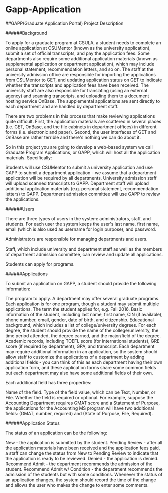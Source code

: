 # Gapp-Application


##GAPP(Graduate Application Portal) Project Description

######Background

To apply for a graduate program at CSULA, a student needs to complete an online application at CSUMentor (known as the university application), submit a set of official transcripts, and pay the application fees. Some departments also require some additional application materials (known as supplemental application or department application), which may include personal statement, recommendation letters, and so on. The staff at the university admission office are responsible for importing the applications from CSUMentor to GET, and updating application status on GET to indicate whether the transcripts and application fees have been received. The university staff are also responsible for translating (using an external agency) and scanning transcripts, and uploading them to a document hosting service OnBase. The supplemental applications are sent directly to each department and are handled by department staff.

There are two problems in this process that make reviewing applications quite difficult. First, the application materials are scattered in several places (i.e. GET, OnBase, and the file cabinets in department offices) in different forms (i.e. electronic and paper). Second, the user interfaces of GET and OnBase are rather terrible and there's nothing we can do about it.

So in this project you are going to develop a web-based system we call Graduate Program Applications, or GAPP, which will host all the application materials. Specifically:

Students will use CSUMentor to submit a university application and use GAPP to submit a department application - we assume that a department application will be required by all departments.
University admission staff will upload scanned transcripts to GAPP.
Department staff will upload additional application materials (e.g. personal statement, recommendation letters) to GAPP.
Department admission committee will use GAPP to review the applications.

######Users

There are three types of users in the system: administrators, staff, and students. For each user the system keeps the user's last name, first name, email (which is also used as username for login purpose), and password.

Administrators are responsible for managing departments and users.

Staff, which include university and department staff as well as the members of department admission committee, can review and update all applications.

Students can apply for programs.

######Applications

To submit an application on GAPP, a student should provide the following information:

The program to apply. A department may offer several graduate programs. Each application is for one program, though a student may submit multiple applications.
The term the student applies for, e.g. Fall 2016.
Basic information of the student, including last name, first name, CIN (if available), phone number, email, gender, date of birth, and citizenship.
Educational background, which includes a list of college/university degrees. For each degree, the student should provide the name of the college/university, the time period attended, the degree earned, and the major/field of the degree.
Academic records, including TOEFL score (for international students), GRE score (if required by department), GPA, and transcript.
Each department may require additional information in an application, so the system should allow staff to customize the applications of a department by adding additional fields - you can think of this as each department having their own application form, and these application forms share some common fields but each department may also have some additional fields of their own.

Each additional field has three properties:

Name of the field.
Type of the field value, which can be Text, Number, or File.
Whether the field is required or optional.
For example, suppose the Accounting Department requires GMAT score and a Statement of Purpose, the applications for the Accounting MS program will have two additional fields: (GMAT, number, required) and (State of Purpose, File, Required).

######Application Status

The status of an application can be the following:

New - the application is submitted by the student.
Pending Review - after all the application materials have been received and the application fees paid, a staff can change the status from New to Pending Review to indicate that the application is ready to be reviewed.
Denied - the application is denied.
Recommend Admit - the department recommends the admission of the student.
Recommend Admit w/ Condition - the department recommends the admission of the students but with some conditions.
Whenever the status of an application changes, the system should record the time of the change and allows the user who makes the change to enter some comments.
